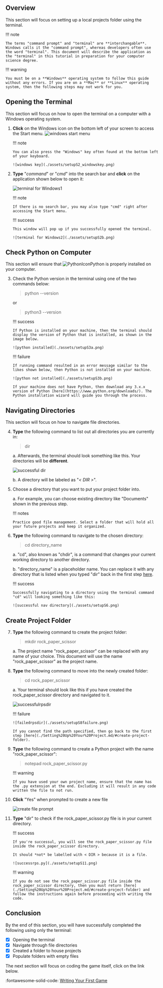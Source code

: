 ## Overview

This section will focus on setting up a local projects folder using the terminal.

!!! note

    The terms "command prompt" and "terminal" are **interchangable**. Windows calls it the "command prompt", whereas developers often use the word "terminal". This document will describe the application as the "terminal" in this tutorial in preparation for your computer science degree.

!!! warning

    You must be on a **Windows** operating system to follow this guide without any errors. If you are on a **Mac** or **Linux** operating system, then the following steps may not work for you.

## Opening the Terminal

This section will focus on how to open the terminal on a computer with a Windows operating system.

1.  **Click** on the Windows icon on the bottom left of your screen to access the Start menu.
    ![windows start menu](./assets/setupS1.png)

    !!! note

        You can also press the "Windows" key often found at the bottom left of your keyboard.

        ![windows key](./assets/setupS2_windowskey.png)

2.  **Type** "_command_" or "_cmd_" into the search bar and **click** on the application shown below to open it:

    ![terminal for Windows1](./assets/setupS2a.png)

    !!! note

        If there is no search bar, you may also type "cmd" right after accessing the Start menu.

    !!! success

        This window will pop up if you successfully opened the terminal.

        ![terminal for Windows2](./assets/setupS2b.png)

## Check Python on Computer

This section will ensure that ![PythonIcon](./assets/python_icon_small.png)Python is properly installed on your computer.

3.  Check the Python version in the terminal using one of the two commands below:

    > python --version

    or

    > python3 --version

    !!! success

        If Python is installed on your machine, then the terminal should display the version of Python that is installed, as shown in the image below.

        ![python installed](./assets/setupS3a.png)

    !!! failure

        If running command resulted in an error message similar to the likes shown below, then Python is not installed on your machine.

        ![python not installed](./assets/setupS3b.png)

        If your machine does not have Python, then download any 3.x.x version of Python [here](https://www.python.org/downloads/). The Python installation wizard will guide you through the process.

## Navigating Directories

This section will focus on how to navigate file directories.

4.  **Type** the following command to list out all directories you are currently in:

    > dir

    a. Afterwards, the terminal should look something like this. Your directories will be **different**.

    ![successful dir](./assets/setupS4.png)

    b. A directory will be labeled as "_< DIR >_".

5.  Choose a directory that you want to put your project folder into.

    a. For example, you can choose existing directory like "Documents" shown in the previous step.

    !!! notes

        Practice good file management. Select a folder that will hold all your future projects and keep it organized.

6.  **Type** the following command to navigate to the chosen directory:

    > cd directory_name

    a. "cd", also known as "chdir", is a command that changes your current working directory to another directory.

    b. "directory_name" is a placeholder name. You can replace it with any directory that is listed when you typed "dir" back in the first step [here](./Setting%20Up%20Your%20Project.md/#navigating-directories).

    !!! success

        Successfully navigating to a directory using the terminal command "cd" will looking something like this:

        ![successful nav directory](./assets/setupS6.png)

## Create Project Folder

7.  **Type** the following command to create the project folder:

    > mkdir rock_paper_scissor

    a. The project name "rock_paper_scissor" can be replaced with any name of your choice. This document will use the name "rock_paper_scissor" as the project name.

8.  **Type** the following command to move into the newly created folder:

    > cd rock_paper_scissor

    a. Your terminal should look like this if you have created the rock_paper_scissor directory and navigated to it.

    ![successfulrpsdir](./assets/setupS8success.png)

    !!! failure

        ![failedrpsdir](./assets/setupS8failure.png)

        If you cannot find the path specified, then go back to the first step [here](./Setting%20Up%20Your%20Project.md/#create-project-folder).

9.  **Type** the following command to create a Python project with the name "rock_paper_scissor":

    > notepad rock_paper_scissor.py

    !!! warning

        If you have used your own project name, ensure that the name has the .py extension at the end. Excluding it will result in any code written the file to not run.

10. **Click** "Yes" when prompted to create a new file

    ![create file prompt](./assets/setupS10.png)

11. **Type** "dir" to check if the rock_paper_scissor.py file is in your current directory.

    !!! success

        If you're successul, you will see the rock_paper_scissor.py file inside the rock_paper_scissor directory.

        It should *not* be labelled with < DIR > because it is a file.

        ![successrps.py](./assets/setupS11.png)

    !!! warning

        If you do not see the rock_paper_scissor.py file inside the rock_paper_scissor directory, then you must return [here](./Setting%20Up%20Your%20Project.md/#create-project-folder) and follow the instructions again before proceeding with writing the code.

## Conclusion

By the end of this section, you will have successfully completed the following using only the terminal:

-   [x] Opening the terminal
-   [x] Navigate through file directories
-   [x] Created a folder to house projects
-   [x] Populate folders with empty files

The next section will focus on coding the game itself, click on the link below.

:fontawesome-solid-code: [Writing Your First Game](./Writing%20Your%20First%20Game.md)
